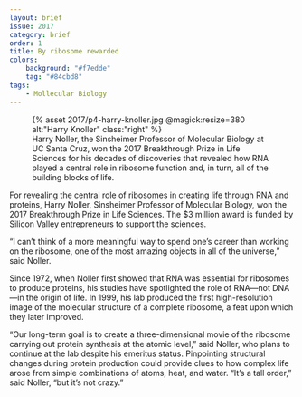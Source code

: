 ```yaml
---
layout: brief
issue: 2017
category: brief
order: 1
title: By ribosome rewarded
colors:
    background: "#f7edde"
    tag: "#84cbd8"
tags:
    - Mollecular Biology 
---
```

<figure>
{% asset 2017/p4-harry-knoller.jpg @magick:resize=380 alt:"Harry Knoller" class:"right" %}
<figcaption>Harry Noller, the Sinsheimer Professor of Molecular Biology at UC Santa Cruz, won the 2017 Breakthrough Prize in Life Sciences for his decades of discoveries that revealed how RNA played a central role in ribosome function and, in turn, all of the building blocks of life.</figcaption>
</figure>

For revealing the central role of ribosomes in creating life through RNA and proteins, Harry Noller, Sinsheimer Professor of Molecular Biology, won the 2017 Breakthrough Prize in Life Sciences. The $3 million award is funded by Silicon Valley entrepreneurs to support the sciences.

“I can’t think of a more meaningful way to spend one’s career than working on the ribosome, one of the most amazing objects in all of the universe,” said Noller.

Since 1972, when Noller first showed that RNA was essential for ribosomes to produce proteins, his studies have spotlighted the role of RNA—not DNA—in the origin of life. In 1999, his lab produced the first high-resolution image of the molecular structure of a complete ribosome, a feat upon which they later improved.

“Our long-term goal is to create a three-dimensional movie of the ribosome carrying out protein synthesis at the atomic level,” said Noller, who plans to continue at the lab despite his emeritus status.
Pinpointing structural changes during protein production could provide clues to how complex life arose from simple combinations of atoms, heat, and water. “It’s a tall order,” said Noller, “but it’s not crazy.”
